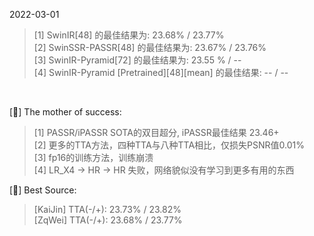 2022-03-01
> [1] SwinIR[48] 的最佳结果为: 23.68% / 23.77%  
> [2] SwinSSR-PASSR[48] 的最佳结果为: 23.67% / 23.76%  
> [3] SwinIR-Pyramid[72] 的最佳结果为: 23.55 % / --  
> [4] SwinIR-Pyramid [Pretrained][48][mean] 的最佳结果: -- / --

<br>

[👩] The mother of success:  
>   [1] PASSR/iPASSR SOTA的双目超分, iPASSR最佳结果 23.46+  
>   [2] 更多的TTA方法，四种TTA与八种TTA相比，仅损失PSNR值0.01%  
>   [3] fp16的训练方法，训练崩溃  
>   [4] LR_X4 -> HR -> HR 失败，网络貌似没有学习到更多有用的东西

[🚗] Best Source:
>   [KaiJin] TTA(-/+): 23.73% / 23.82%  
>   [ZqWei]  TTA(-/+): 23.68% / 23.77%